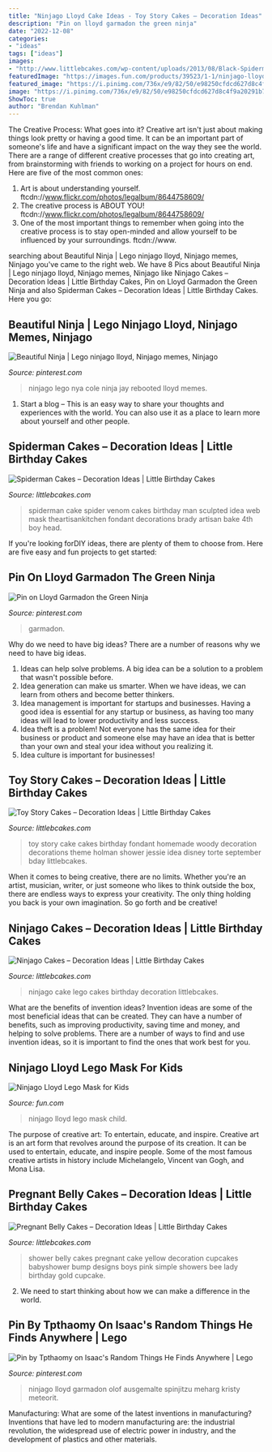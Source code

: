 ```yaml
---
title: "Ninjago Lloyd Cake Ideas - Toy Story Cakes – Decoration Ideas"
description: "Pin on lloyd garmadon the green ninja"
date: "2022-12-08"
categories:
- "ideas"
tags: ["ideas"]
images:
- "http://www.littlebcakes.com/wp-content/uploads/2013/08/Black-Spiderman-Cake.jpg"
featuredImage: "https://images.fun.com/products/39523/1-1/ninjago-lloyd-lego-child-mask.jpg"
featured_image: "https://i.pinimg.com/736x/e9/82/50/e98250cfdcd627d8c4f9a20291b7a3ed--the-ninja-minerals.jpg"
image: "https://i.pinimg.com/736x/e9/82/50/e98250cfdcd627d8c4f9a20291b7a3ed--the-ninja-minerals.jpg"
ShowToc: true
author: "Brendan Kuhlman"
---
```



The Creative Process: What goes into it?
Creative art isn't just about making things look pretty or having a good time. It can be an important part of someone's life and have a significant impact on the way they see the world. There are a range of different creative processes that go into creating art, from brainstorming with friends to working on a project for hours on end. Here are five of the most common ones: 
1) Art is about understanding yourself. ftcdn://www.flickr.com/photos/legalbum/8644758609/
2) The creative process is ABOUT YOU! ftcdn://www.flickr.com/photos/legalbum/8644758609/
3) One of the most important things to remember when going into the creative process is to stay open-minded and allow yourself to be influenced by your surroundings. ftcdn://www.

	

		
searching about Beautiful Ninja | Lego ninjago lloyd, Ninjago memes, Ninjago you've came to the right web. We have 8 Pics about Beautiful Ninja | Lego ninjago lloyd, Ninjago memes, Ninjago like Ninjago Cakes – Decoration Ideas | Little Birthday Cakes, Pin on Lloyd Garmadon the Green Ninja and also Spiderman Cakes – Decoration Ideas | Little Birthday Cakes. Here you go:
		
    
## Beautiful Ninja | Lego Ninjago Lloyd, Ninjago Memes, Ninjago

<img loading=lazy src="https://i.pinimg.com/736x/e9/82/50/e98250cfdcd627d8c4f9a20291b7a3ed--the-ninja-minerals.jpg" onerror="this.onerror=null;this.src='https://tse2.mm.bing.net/th?id=OIP.TkBkzs2y3ELp6VRpXBqa0QHaEc&amp;pid=15.1';" alt="Beautiful Ninja | Lego ninjago lloyd, Ninjago memes, Ninjago">

_Source: pinterest.com_

>ninjago lego nya cole ninja jay rebooted lloyd memes. 

	

1. Start a blog – This is an easy way to share your thoughts and experiences with the world. You can also use it as a place to learn more about yourself and other people.

    
## Spiderman Cakes – Decoration Ideas | Little Birthday Cakes

<img loading=lazy src="http://www.littlebcakes.com/wp-content/uploads/2013/08/Black-Spiderman-Cake.jpg" onerror="this.onerror=null;this.src='https://tse1.mm.bing.net/th?id=OIP.R_lACbncJGtlykccyU3tDAHaJ4&amp;pid=15.1';" alt="Spiderman Cakes – Decoration Ideas | Little Birthday Cakes">

_Source: littlebcakes.com_

>spiderman cake spider venom cakes birthday man sculpted idea web mask theartisankitchen fondant decorations brady artisan bake 4th boy head. 

	

If you're looking forDIY ideas, there are plenty of them to choose from. Here are five easy and fun projects to get started: 

    
## Pin On Lloyd Garmadon The Green Ninja

<img loading=lazy src="https://i.pinimg.com/736x/41/c1/9c/41c19c983fa07221a7afc694cda19fff.jpg" onerror="this.onerror=null;this.src='https://tse4.mm.bing.net/th?id=OIP.r5CtTxcH6xrdlqHaiBPLCwHaHb&amp;pid=15.1';" alt="Pin on Lloyd Garmadon the Green Ninja">

_Source: pinterest.com_

>garmadon. 

	

Why do we need to have big ideas?
There are a number of reasons why we need to have big ideas. 
1. Ideas can help solve problems. A big idea can be a solution to a problem that wasn't possible before. 
2. Idea generation can make us smarter. When we have ideas, we can learn from others and become better thinkers. 
3. Idea management is important for startups and businesses. Having a good idea is essential for any startup or business, as having too many ideas will lead to lower productivity and less success. 
4. Idea theft is a problem! Not everyone has the same idea for their business or product and someone else may have an idea that is better than your own and steal your idea without you realizing it. 
5. Idea culture is important for businesses!

    
## Toy Story Cakes – Decoration Ideas | Little Birthday Cakes

<img loading=lazy src="http://www.littlebcakes.com/wp-content/uploads/2014/02/Toy-Story-Cakes-Ideas.jpg" onerror="this.onerror=null;this.src='https://tse4.mm.bing.net/th?id=OIP.SuqRUKdFmBQLPL-AUFHpwAHaHa&amp;pid=15.1';" alt="Toy Story Cakes – Decoration Ideas | Little Birthday Cakes">

_Source: littlebcakes.com_

>toy story cake cakes birthday fondant homemade woody decoration decorations theme holman shower jessie idea disney torte september bday littlebcakes. 

	

When it comes to being creative, there are no limits. Whether you're an artist, musician, writer, or just someone who likes to think outside the box, there are endless ways to express your creativity. The only thing holding you back is your own imagination. So go forth and be creative!

    
## Ninjago Cakes – Decoration Ideas | Little Birthday Cakes

<img loading=lazy src="http://www.littlebcakes.com/wp-content/uploads/2014/05/Lego-Ninjago-Cake.jpg" onerror="this.onerror=null;this.src='https://tse4.mm.bing.net/th?id=OIP.hlQdCNrNylTqt6uTqcIgfAHaJ3&amp;pid=15.1';" alt="Ninjago Cakes – Decoration Ideas | Little Birthday Cakes">

_Source: littlebcakes.com_

>ninjago cake lego cakes birthday decoration littlebcakes. 

	

What are the benefits of invention ideas?
Invention ideas are some of the most beneficial ideas that can be created. They can have a number of benefits, such as improving productivity, saving time and money, and helping to solve problems. There are a number of ways to find and use invention ideas, so it is important to find the ones that work best for you.

    
## Ninjago Lloyd Lego Mask For Kids

<img loading=lazy src="https://images.fun.com/products/39523/1-1/ninjago-lloyd-lego-child-mask.jpg" onerror="this.onerror=null;this.src='https://tse1.mm.bing.net/th?id=OIP.elTvGXkE0ken8JWGX0oiGwHaKl&amp;pid=15.1';" alt="Ninjago Lloyd Lego Mask for Kids">

_Source: fun.com_

>ninjago lloyd lego mask child. 

	

The purpose of creative art: To entertain, educate, and inspire.
Creative art is an art form that revolves around the purpose of its creation. It can be used to entertain, educate, and inspire people. Some of the most famous creative artists in history include Michelangelo, Vincent van Gogh, and Mona Lisa.

    
## Pregnant Belly Cakes – Decoration Ideas | Little Birthday Cakes

<img loading=lazy src="http://www.littlebcakes.com/wp-content/uploads/2014/01/Pregnant-Belly-Cakes-Pictures.jpg" onerror="this.onerror=null;this.src='https://tse3.mm.bing.net/th?id=OIP.VPN1kEt4y-KvJsQhC56ErgHaJ4&amp;pid=15.1';" alt="Pregnant Belly Cakes – Decoration Ideas | Little Birthday Cakes">

_Source: littlebcakes.com_

>shower belly cakes pregnant cake yellow decoration cupcakes babyshower bump designs boys pink simple showers bee lady birthday gold cupcake. 

	

2. We need to start thinking about how we can make a difference in the world.

    
## Pin By Tpthaomy On Isaac&#039;s Random Things He Finds Anywhere | Lego

<img loading=lazy src="https://i.pinimg.com/736x/e4/52/dd/e452dd150d0d6bcdb72512c078919feb.jpg" onerror="this.onerror=null;this.src='https://tse2.mm.bing.net/th?id=OIP.4EId00v9sCgjXUjS5TJZFQHaJO&amp;pid=15.1';" alt="Pin by Tpthaomy on Isaac&#039;s Random Things He Finds Anywhere | Lego">

_Source: pinterest.com_

>ninjago lloyd garmadon olof ausgemalte spinjitzu meharg kristy meteorit. 

	

Manufacturing: What are some of the latest inventions in manufacturing?
Inventions that have led to modern manufacturing are: the industrial revolution, the widespread use of electric power in industry, and the development of plastics and other materials.

